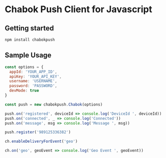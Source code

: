 # Chabok Push Client for Javascript

## Getting started

`npm install chabokpush`
  
## Sample Usage

```js
const options = {
  appId: 'YOUR_APP_ID',
  apiKey: 'YOUR_API_KEY',
  username: 'USERNAME',
  password: 'PASSWORD',
  devMode: true
}

const push = new chabokpush.Chabok(options)

push.on('registered', deviceId => console.log('DeviceId ', deviceId))
push.on('connected', _ => console.log('Connected'))
push.on('message', msg => console.log('Message ', msg))

push.register('989125336382')

ch.enableDeliveryForEvent('geo')

ch.on('geo', geoEvent => console.log('Geo Event ', geoEvent))
```
